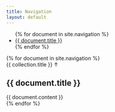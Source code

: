 ```yaml
---
title: Navigation
layout: default
---
```


<nav class="document-nav">
<ul>
{% for document in site.navigation %}
<li ><a href="#{{ document.title | slugify }}">{{ document.title }}</a>
</li>
{% endfor %}
</ul>
</nav>
<div class="document-wrap">
{% for document in site.navigation %}
<article id="{{ document.title | slugify }}" class="test">
    <span>{{ collection.title }} &#8593;</span><h1>{{ document.title }}</h1>
    {{ document.content }}
</article>
{% endfor %}
</div>